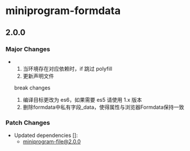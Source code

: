 # miniprogram-formdata

## 2.0.0

### Major Changes

- 1. 当环境存在对应依赖时，if 跳过 polyfill
  2. 更新声明文件

  break changes

  1. 编译目标更改为 es6，如果需要 es5 请使用 1.x 版本
  2. 删除formdata中私有字段_data，使得属性与浏览器Formdata保持一致

### Patch Changes

- Updated dependencies []:
  - miniprogram-file@2.0.0
